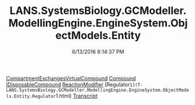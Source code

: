 ﻿---
title: LANS.SystemsBiology.GCModeller.ModellingEngine.EngineSystem.ObjectModels.Entity
date: 6/13/2016 8:14:37 PM
---

[CompartmentExchangesVirtualCompound](T-LANS.SystemsBiology.GCModeller.ModellingEngine.EngineSystem.ObjectModels.Entity.CompartmentExchangesVirtualCompound.html)
[Compound](T-LANS.SystemsBiology.GCModeller.ModellingEngine.EngineSystem.ObjectModels.Entity.Compound.html)
[IDisposableCompound](T-LANS.SystemsBiology.GCModeller.ModellingEngine.EngineSystem.ObjectModels.Entity.IDisposableCompound.html)
[ReactionModifier](T-LANS.SystemsBiology.GCModeller.ModellingEngine.EngineSystem.ObjectModels.Entity.ReactionModifier.html)
[Regulator`1](T-LANS.SystemsBiology.GCModeller.ModellingEngine.EngineSystem.ObjectModels.Entity.Regulator`1.html)
[Transcript](T-LANS.SystemsBiology.GCModeller.ModellingEngine.EngineSystem.ObjectModels.Entity.Transcript.html)
